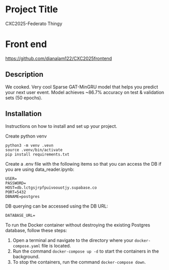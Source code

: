 # Project Title
CXC2025-Federato Thingy

# Front end
https://github.com/dianalam122/CXC2025frontend

## Description
We cooked. Very cool Sparse GAT-MinGRU model that helps you predict your next user event. Model achieves ~86.7% accuracy on test & validation sets (50 epochs).

## Installation
Instructions on how to install and set up your project.

Create python venv

```
python3 -m venv .vevn
source .venv/bin/activate
pip install requirements.txt
```

Create a .env file with the following items so that you can access the DB if you are using data_reader.ipynb:
```
USER=
PASSWORD=
HOST=db.lctgsjrpfpuivoouotjy.supabase.co
PORT=5432
DBNAME=postgres
```

DB querying can be accessed using the DB URL:
```
DATABASE_URL=
```

To run the Docker container without destroying the existing Postgres database, follow these steps:
1. Open a terminal and navigate to the directory where your `docker-compose.yaml` file is located.
2. Run the command `docker-compose up -d` to start the containers in the background.
3. To stop the containers, run the command `docker-compose down`.
